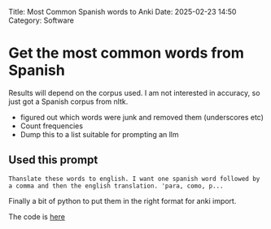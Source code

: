 Title: Most Common Spanish words to Anki
Date: 2025-02-23 14:50
Category: Software

# Get the most common words from Spanish

Results will depend on the corpus used. I am not interested in accuracy, so just got a Spanish corpus from nltk. 

- figured out which words were junk and removed them (underscores etc)
- Count frequencies
- Dump this to a list suitable for prompting an llm

## Used this prompt

```
Thanslate these words to english. I want one spanish word followed by a comma and then the english translation. 'para, como, p...
```

Finally a bit of python to put them in the right format for anki import.

The code is [here](https://github.com/anthonynolan/most-common-spanish-words)

